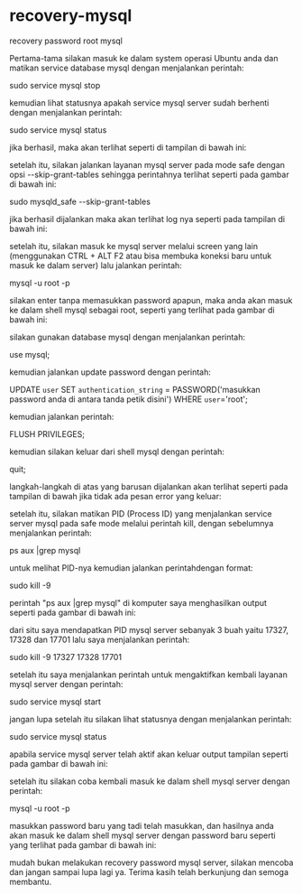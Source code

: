 # recovery-mysql
recovery password root mysql

Pertama-tama silakan masuk ke dalam system operasi Ubuntu anda dan matikan service database mysql dengan menjalankan perintah:

 sudo service mysql stop


kemudian lihat statusnya apakah service mysql server sudah berhenti dengan menjalankan perintah:

 sudo service mysql status


jika berhasil, maka akan terlihat seperti di tampilan di bawah ini:



setelah itu, silakan jalankan layanan mysql server pada mode safe dengan opsi --skip-grant-tables sehingga perintahnya terlihat 
seperti pada gambar di bawah ini:

 sudo mysqld_safe --skip-grant-tables


jika berhasil dijalankan maka akan terlihat log nya seperti pada tampilan di bawah ini:


setelah itu, silakan masuk ke mysql server melalui screen yang lain (menggunakan CTRL + ALT F2 atau bisa membuka koneksi baru 
untuk masuk ke dalam server) lalu jalankan perintah:

 mysql -u root -p


silakan enter tanpa memasukkan password apapun, maka anda akan masuk ke dalam shell mysql sebagai root, seperti yang terlihat 
pada gambar di bawah ini:

silakan gunakan database mysql dengan menjalankan perintah:

 use mysql;


kemudian jalankan update password dengan perintah:

 UPDATE `user` SET `authentication_string` = PASSWORD('masukkan password anda di antara tanda petik disini') WHERE `user`='root';


kemudian jalankan perintah:

 FLUSH PRIVILEGES;


kemudian silakan keluar dari shell mysql dengan perintah:

 quit;


langkah-langkah di atas yang barusan dijalankan akan terlihat seperti pada tampilan di bawah jika tidak ada pesan error yang 
keluar:



setelah itu, silakan matikan PID (Process ID) yang menjalankan service server mysql pada safe mode melalui perintah kill, 
dengan sebelumnya menjalankan perintah:

 ps aux |grep mysql


untuk melihat PID-nya kemudian jalankan perintahdengan format:

 sudo kill -9 


perintah "ps aux |grep mysql" di komputer saya menghasilkan output seperti pada gambar di bawah ini:




dari situ saya mendapatkan PID mysql server sebanyak 3 buah yaitu 17327, 17328 dan 17701 lalu saya menjalankan perintah:

 sudo kill -9 17327 17328 17701



setelah itu saya menjalankan perintah untuk mengaktifkan kembali layanan mysql server dengan perintah:

 sudo service mysql start


jangan lupa setelah itu silakan lihat statusnya dengan menjalankan perintah:

 sudo service mysql status


apabila service mysql server telah aktif akan keluar output tampilan seperti pada gambar di bawah ini:



setelah itu silakan coba kembali masuk ke dalam shell mysql server dengan perintah:

 mysql -u root -p


masukkan password baru yang tadi telah masukkan, dan hasilnya anda akan masuk ke dalam shell mysql server dengan password baru 
seperti yang terlihat pada gambar di bawah ini:


mudah bukan melakukan recovery password mysql server, silakan mencoba dan jangan sampai lupa lagi ya.
Terima kasih telah berkunjung dan semoga membantu.
